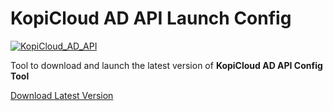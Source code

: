 # KopiCloud AD API Launch Config
[![KopiCloud_AD_API](https://img.shields.io/badge/kopiCloud_ad-v1.0+-blueviolet.svg)](https://www.kopicloud-ad-api.com)

Tool to download and launch the latest version of **KopiCloud AD API Config Tool**

[Download Latest Version](https://github.com/KopiCloud-AD-API-Setup/launch-config/releases/download/v1.0.0/LaunchConfig.exe)
